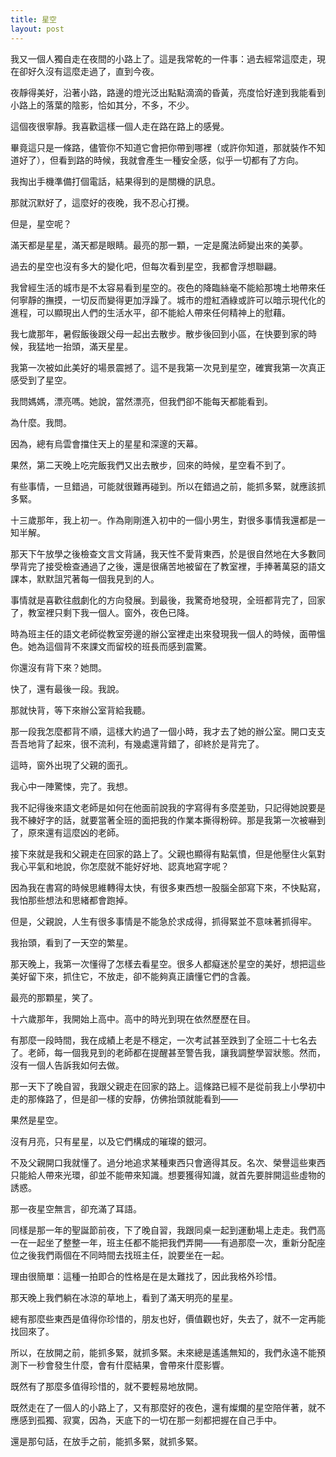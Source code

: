 ```yaml
---
title: 星空
layout: post
---
```


我又一個人獨自走在夜間的小路上了。這是我常乾的一件事：過去經常這麼走，現在卻好久沒有這麼走過了，直到今夜。

夜靜得美好，沿著小路，路邊的燈光泛出點點滴滴的昏黃，亮度恰好達到我能看到小路上的落葉的陰影，恰如其分，不多，不少。

這個夜很寧靜。我喜歡這樣一個人走在路在路上的感覺。

畢竟這只是一條路，儘管你不知道它會把你帶到哪裡（或許你知道，那就裝作不知道好了），但看到路的時候，我就會產生一種安全感，似乎一切都有了方向。

我掏出手機準備打個電話，結果得到的是關機的訊息。

那就沉默好了，這麼好的夜晚，我不忍心打攪。


但是，星空呢？

滿天都是星星，滿天都是眼睛。最亮的那一顆，一定是魔法師變出來的美夢。

過去的星空也沒有多大的變化吧，但每次看到星空，我都會浮想聯翩。

我曾經生活的城市是不太容易看到星空的。夜色的降臨絲毫不能給那塊土地帶來任何寧靜的撫摸，一切反而變得更加浮躁了。城市的燈紅酒綠或許可以暗示現代化的進程，可以顯現出人們的生活水平，卻不能給人帶來任何精神上的慰藉。

我七歲那年，暑假飯後跟父母一起出去散步。散步後回到小區，在快要到家的時候，我猛地一抬頭，滿天星星。

我第一次被如此美好的場景震撼了。這不是我第一次見到星空，確實我第一次真正感受到了星空。

我問媽媽，漂亮嗎。她說，當然漂亮，但我們卻不能每天都能看到。

為什麼。我問。

因為，總有烏雲會擋住天上的星星和深邃的天幕。

果然，第二天晚上吃完飯我們又出去散步，回來的時候，星空看不到了。

有些事情，一旦錯過，可能就很難再碰到。所以在錯過之前，能抓多緊，就應該抓多緊。

十三歲那年，我上初一。作為剛剛進入初中的一個小男生，對很多事情我還都是一知半解。

那天下午放學之後檢查文言文背誦，我天性不愛背東西，於是很自然地在大多數同學背完了接受檢查通過了之後，還是很痛苦地被留在了教室裡，手捧著萬惡的語文課本，默默詛咒著每一個我見到的人。

事情就是喜歡往戲劇化的方向發展。到最後，我驚奇地發現，全班都背完了，回家了，教室裡只剩下我一個人。窗外，夜色已降。

時為班主任的語文老師從教室旁邊的辦公室裡走出來發現我一個人的時候，面帶慍色。她為這個背不來課文而留校的班長而感到震驚。

你還沒有背下來？她問。

快了，還有最後一段。我說。

那就快背，等下來辦公室背給我聽。

那一段我怎麼都背不順，這樣大約過了一個小時，我才去了她的辦公室。開口支支吾吾地背了起來，很不流利，有幾處還背錯了，卻終於是背完了。

這時，窗外出現了父親的面孔。

我心中一陣驚悚，完了。我想。

我不記得後來語文老師是如何在他面前說我的字寫得有多麼差勁，只記得她說要是我不練好字的話，就要當著全班的面把我的作業本撕得粉碎。那是我第一次被嚇到了，原來還有這麼凶的老師。

接下來就是我和父親走在回家的路上了。父親也顯得有點氣憤，但是他壓住火氣對我心平氣和地說，你怎麼就不能好好地、認真地寫字呢？

因為我在書寫的時候思維轉得太快，有很多東西想一股腦全部寫下來，不快點寫，我怕那些想法和思緒都會跑掉。

但是，父親說，人生有很多事情是不能急於求成得，抓得緊並不意味著抓得牢。

我抬頭，看到了一天空的繁星。

那天晚上，我第一次懂得了怎樣去看星空。很多人都癡迷於星空的美好，想把這些美好留下來，抓住它，不放走，卻不能夠真正讀懂它們的含義。

最亮的那顆星，笑了。


十六歲那年，我開始上高中。高中的時光到現在依然歷歷在目。

有那麼一段時間，我在成績上老是不穩定，一次考試甚至跌到了全班二十七名去了。老師，每一個我見到的老師都在提醒甚至警告我，讓我調整學習狀態。然而，沒有一個人告訴我如何去做。

那一天下了晚自習，我跟父親走在回家的路上。這條路已經不是從前我上小學初中走的那條路了，但是卻一樣的安靜，仿佛抬頭就能看到——

果然是星空。

沒有月亮，只有星星，以及它們構成的璀璨的銀河。

不及父親開口我就懂了。過分地追求某種東西只會適得其反。名次、榮譽這些東西只能給人帶來光環，卻並不能帶來知識。想要獲得知識，就首先要胖開這些虛物的誘惑。

那一夜星空無言，卻充滿了耳語。

同樣是那一年的聖誕節前夜，下了晚自習，我跟同桌一起到運動場上走走。我們高一在一起坐了整整一年，班主任都不能把我們弄開——有過那麼一次，重新分配座位之後我們兩個在不同時間去找班主任，說要坐在一起。

理由很簡單：這種一拍即合的性格是在是太難找了，因此我格外珍惜。

那天晚上我們躺在冰涼的草地上，看到了滿天明亮的星星。

總有那麼些東西是值得你珍惜的，朋友也好，價值觀也好，失去了，就不一定再能找回來了。

所以，在放開之前，能抓多緊，就抓多緊。未來總是遙遙無知的，我們永遠不能預測下一秒會發生什麼，會有什麼結果，會帶來什麼影響。

既然有了那麼多值得珍惜的，就不要輕易地放開。

既然走在了一個人的小路上了，又有那麼好的夜色，還有燦爛的星空陪伴著，就不應感到孤獨、寂寞，因為，天底下的一切在那一刻都把握在自己手中。

還是那句話，在放手之前，能抓多緊，就抓多緊。
